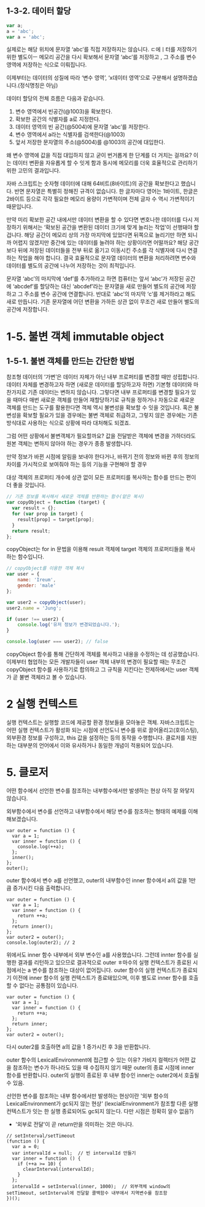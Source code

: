 ## 1-3-2. 데이터 할당

```jsx
var a;
a = 'abc';
var a = 'abc';
```

실제로는 해당 위치에 문자열 ‘abc’를 직접 저장하지는 않습니다. ㄷ에ㅣ터를 저장하기 위한 별도이ㅡ 메모리 공간을 다시 확보해서 문자열 ‘abc’를 저장하고 , 그 주소를 변수 영역에 저장하는 식으로 이뤄집니다. 

이제부터는 데이터의 성질에 따라 ‘변수 영역’, ‘x데이터 영역’으로 구분해서 설명하겠습니다.(정식명칭은 아님)

데이터 할당의 전체 흐름은 다음과 같습니다. 

<aside>

1. 변수 영역에서 빈공간(@1003)을 확보한다.
2. 확보한 공간의 식별자를 a로 지정한다.
3. 데이터 영역의 빈 공간(@5004)에 문자열 ‘abc’를 저장한다.
4. 변수 영역에서 a라는 식별자를 검색한다(@1003)
5. 앞서 저장한 문자열의 주소(@5004)를 @1003의 공간에 대입한다.
</aside>

왜 변수 영역에 값을 직접 대입하지 않고 굳이 번거롭게 한 단계를 더 거치는 걸까요? 이는 데이터 변환을 자유롭게 할 수 잇게 함과 동시에 메모리를 더욱 효율적으로 관리하기 위한 고민의 결과입니다. 

자바 스크립트는 숫자형 데이터에 대해 64비트(8바이트)의 공간을 확보한다고 했습니다. 반면 문자열은 특별히 정해진 규격이 없습니다. 한 글자마다 영어는 1바이트, 한글은 2바이트 등으로 각각 필요한 메모리 용량이 가변적이며 전체 글자 수 역시 가변적이기 때문입니다.

만약 미리 확보한 공간 내에서만 데이터 변환을 할 수 있다면 변호나한 데이터를 다시 저장하기 위해서는 ‘확보된 공간을 변환된 데이터 크기에 맞게 늘리는 작업’이 선행돼야 할 겁니다. 해당 공간이 메모리 상의 가장 마지막에 있었다면 뒤쪽으로 늘리기만 하면 되니까 어렵지 않겠지만 중간에 있는 데이터를 늘려야 하는 상황이라면 어떨까요? 해당 공간보다 뒤에 저장된 데이터들을 전부 뒤로 옮기고 이동시킨 주소를 각 식별자에 다시 연결하는 작업을 해야 합니다. 결국 효율적으로 문자열 데이터의 변환을 처리하려면 변수와 데이터를 별도의 공간에 나누어 저장하는 것이 최적입니다.

문자열 ‘abc’의 마지막에 ‘def’를 추가하라고 하면 컴퓨터는 앞서 ‘abc’가 저장된 공간에 ‘abcdef’를 할당하는 대신 ‘abcdef’라는 문자열을 새로 만들어 별도의 공간에 저장하고 그 주소를 변수 공간에 연결합니다. 반대로 ‘abc’의 마지막 ‘c’를 제거하라고 해도 새로 만듭니다. 기존 문자열에 어던 변환을 가하든 상관 없이 무조건 새로 만들어 별도의 공간에 저장합니다.

# 1-5. 불변 객체 immutable object

## 1-5-1. 불변 객체를 만드는 간단한 방법

참조형 데이터의 ‘가변’은 데이터 자체가 아닌 내부 프로퍼티를 변경할 때만 성립합니다. 데이터 자체를 변경하고자 하면 (새로운 데이터를 할당하고자 하면) 기본형 데이터와 마찬가지로 기존 데이터는 변하지 않습니다. 그렇다면 내부 프로퍼티를 변경할 필요가 있을 때마다 매번 새로운 객체를 만들어 재할당하기로 규칙을 정하거나 자동으로 새로운 객체를 만드는 도구를 활용한다면 객체 역시 불변성을 확보할 수 잇을 것입니다. 혹은 불변성을 확보할 필요가 있을 경우에는 불변 객체로 취급하고, 그렇지 않은 경우에는 기존 방식대로 사용하는 식으로 상황에 따라 대처해도 되겠죠. 

그럼 어떤 상황에서 불변객체가 필요할까요? 값을 전달받은 객체에 변경을 가하더라도 원본 객체는 변하지 않아야 하는 경우가 종종 발생합니다. 

만약 정보가 바뀐 시점에 알림을 보내야 한다거나, 바뀌기 전의 정보와 바뀐 후의 정보의 차이를 가시적으로 보여줘야 하는 등의 기능을 구현해야 할 경우

대상 객체의 프로퍼티 개수에 상관 없이 모든 프로퍼티를 복사하는 함수를 만드는 편이 더 좋을 것입니다. 

```jsx
// 기존 정보를 복사해서 새로운 객체를 반환하는 함수(얕은 복사)
var copyObject = function (target) {
  var result = {};
  for (var prop in target) {
    result[prop] = target[prop];
  }
  return result;
};
```

copyObject는 for in 문법을 이용해 result 객체에 target 객체의 프로퍼티들을 복사하는 함수입니다. 

```jsx
// copyObject를 이용한 객체 복사
var user = {
	name: 'Ireum',
	gender: 'male'
};

var user2 = copyObject(user);
user2.name = 'Jung';

if (user !== user2) {
	console.log('유저 정보가 변경되었습니다.');
}

console.log(user === user2); // false
```

copyObject 함수를 통해 간단하게 객체를 복사하고 내용을 수정하는 데 성공했습니다. 이제부터 협업하는 모든 개발자들이 user 객체 내부의 변경이 필요할 때는 무조건 copyObject 함수를 사용하기로 합의하고 그 규칙을 지킨다는 전제하에서는 user 객체가 곧 불변 객체라고 볼 수 있습니다.

# 2 실행 컨텍스트
실행 컨텍스트는 실행할 코드에 제공할 환경 정보들을 모아놓은 객체. 자바스크립트는 어떤 실행 컨텍스트가 활성화 되는 시점에 선언도니 변수를 위로 
끌어올리고(호이스팅), 외부환경 정보를 구성하고, this 값을 설정하는 등의 동작을 수행합니다. 클로저를 지원하는 대부분의 언어에서 이와 유사하거나 동일한 개념이 적용되어 있습니다. 



# 5. 클로저
어떤 함수에서 선언한 변수를 참조하는 내부함수에서만 발생하는 현상
아직 잘 와닿지 않습니다.

외부함수에서 변수를 선언하고 내부함수에서 해당 변수를 참조하는 형태의 예제를 이해해보겠습니다.
```
var outer = function () {
  var a = 1;
  var inner = function () {
    console.log(++a);
  };
  inner();
};
outer();
```
outer 함수에서 변수 a를 선언했고, outer의 내부함수인 inner 함수에서 a의 값을 1만큼 증가시킨 다음 출력합니다.

```
var outer = function () {
  var a = 1;
  var inner = function () {
    return ++a;
  };
  return inner();
};
var outer2 = outer();
console.log(outer2); // 2
```
위에서도 inner 함수 내부에서 외부 변수인 a를 사용했습니다. 그런데 innter 함수를 실행한 결과를 리턴하고 있으므로 결과적으로 outer ㅎ마수의 실행 컨텍스트가 종료된 시점에서는 a 변수를 참조하는 대상이 없어집니다. 
outer 함수의 실행 컨텍스트가 종료되기 이전에 inner 함수의 실행 컨텍스트가 종료돼있으며, 이후 별도로 inner 함수를 호출할 수 없다는 공통점이 있습니다. 

```
var outer = function () {
  var a = 1;
  var inner = function () {
    return ++a;
  };
  return inner;
};
var outer2 = outer();
```
다시 outer2를 호출하면 a의 값을 1 증가시킨 후 3을 반환합니다. 

outer 함수의 LexicalEnvironment에 접근할 수 있는 이유? 가비지 컬렉터가 어떤 값을 참조하는 변수가 하나라도 있을 때 수집하지 않기 때문
outer의 종료 시점에 inner 함수를 반환합니다. outer의 실행이 종료된 후 내부 함수인 inner는 outer2에서 호출될 수 있음.

선언한 변수를 참조하는 내부 함수에서만  발생하는 현상이란 '외부 함수의 LexicalEnvironment가 gc되지 않는 현상'
(lexcialEnvironment가 참조할 다른 실행 컨텍스트가 잇는 한 실행 종료되어도 gc되지 않는다. 다만 시점은 정확히 알수 없음?) 

* '외부로 전달'이 곧 return만을 의미하는 것은 아니다. 
```
// setInterval/setTimeout
(function () {
  var a = 0;
  var intervalId = null;  // 빈 intervalId 만들기
  var inner = function () {  
    if (++a >= 10) {
      clearInterval(intervalId);
    }
  };
  intervalId = setInterval(inner, 1000);  // 외부객체 window의 setTimeout, setInterval에 전달할 콜백함수 내부에서 지역변수를 참조함
})();
```